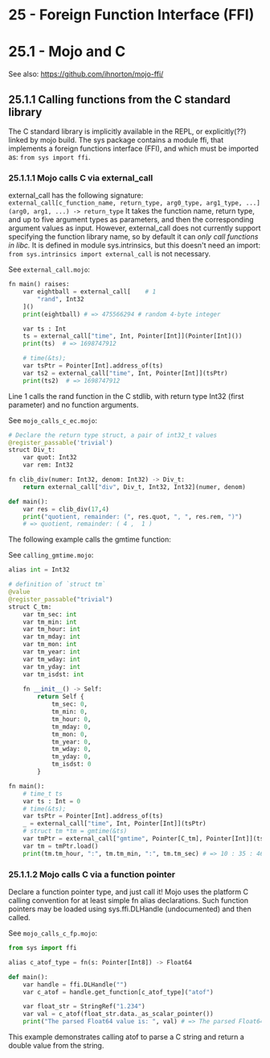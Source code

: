# 25 - Foreign Function Interface (FFI)

# 25.1 - Mojo and C 
See also: https://github.com/ihnorton/mojo-ffi/

## 25.1.1 Calling functions from the C standard library
The C standard library is implicitly available in the REPL, or explicitly(??) linked by mojo build.
The sys package contains a module ffi, that implements a foreign functions interface (FFI), and which must be imported as:
`from sys import ffi`.

### 25.1.1.1 Mojo calls C via external_call
external_call has the following signature:  
`external_call[c_function_name, return_type, arg0_type, arg1_type, ...](arg0, arg1, ...) -> return_type`
It takes the function name, return type, and up to five argument types as parameters, and then the corresponding argument values as input. However, external_call does not currently support specifying the function library name, so by default it can *only call functions in libc.*
It is defined in module sys.intrinsics, but this doesn't need an import: `from sys.intrinsics import external_call` is not necessary.

See `external_call.mojo`:
```py
fn main() raises:
    var eightball = external_call[    # 1
        "rand", Int32
    ]()  
    print(eightball) # => 475566294 # random 4-byte integer

    var ts : Int
    ts = external_call["time", Int, Pointer[Int]](Pointer[Int]())
    print(ts)  # => 1698747912

    # time(&ts);
    var tsPtr = Pointer[Int].address_of(ts)
    var ts2 = external_call["time", Int, Pointer[Int]](tsPtr)
    print(ts2)  # => 1698747912
```

Line 1 calls the rand function in the C stdlib, with return type Int32 (first parameter) and no function arguments.

See `mojo_calls_c_ec.mojo`:
```py
# Declare the return type struct, a pair of int32_t values
@register_passable('trivial')
struct Div_t:
    var quot: Int32
    var rem: Int32

fn clib_div(numer: Int32, denom: Int32) -> Div_t:
    return external_call["div", Div_t, Int32, Int32](numer, denom)

def main():
    var res = clib_div(17,4)
    print("quotient, remainder: (", res.quot, ", ", res.rem, ")") 
    # => quotient, remainder: ( 4 ,  1 )
```

The following example calls the gmtime function:

See `calling_gmtime.mojo`:
```py
alias int = Int32

# definition of `struct tm`
@value
@register_passable("trivial")
struct C_tm:
    var tm_sec: int
    var tm_min: int
    var tm_hour: int
    var tm_mday: int
    var tm_mon: int
    var tm_year: int
    var tm_wday: int
    var tm_yday: int
    var tm_isdst: int
    
    fn __init__() -> Self:
        return Self {
            tm_sec: 0,
            tm_min: 0,
            tm_hour: 0,
            tm_mday: 0,
            tm_mon: 0,
            tm_year: 0,
            tm_wday: 0,
            tm_yday: 0,
            tm_isdst: 0
        }

fn main():
    # time_t ts
    var ts : Int = 0
    # time(&ts);
    var tsPtr = Pointer[Int].address_of(ts)
    _ = external_call["time", Int, Pointer[Int]](tsPtr)
    # struct tm *tm = gmtime(&ts)
    var tmPtr = external_call["gmtime", Pointer[C_tm], Pointer[Int]](tsPtr)
    var tm = tmPtr.load()
    print(tm.tm_hour, ":", tm.tm_min, ":", tm.tm_sec) # => 10 : 35 : 46
```

### 25.1.1.2 Mojo calls C via a function pointer
Declare a function pointer type, and just call it! Mojo uses the platform C calling convention for at least simple fn alias declarations. Such function pointers may be loaded using sys.ffi.DLHandle (undocumented) and then called.

See `mojo_calls_c_fp.mojo`:
```py
from sys import ffi

alias c_atof_type = fn(s: Pointer[Int8]) -> Float64

def main():
    var handle = ffi.DLHandle("")
    var c_atof = handle.get_function[c_atof_type]("atof")

    var float_str = StringRef("1.234")
    var val = c_atof(float_str.data._as_scalar_pointer())
    print("The parsed Float64 value is: ", val) # => The parsed Float64 value is:  1.234
```

This example demonstrates calling atof to parse a C string and return a double value from the string.
